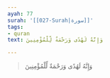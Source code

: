 ```yaml
---
ayah: 77
surah: '[[027-Surah|سورة]]'
tags:
- quran
text: وَإِنَّهُ لَهُدًى وَرَحْمَةٌ لِّلْمُؤْمِنِينَ

---
```

> وَإِنَّهُ لَهُدًى وَرَحْمَةٌ لِّلْمُؤْمِنِينَ
